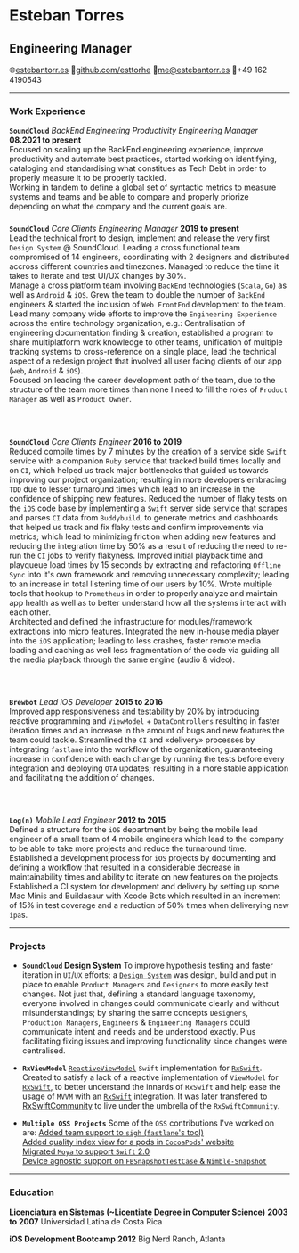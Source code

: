 # Esteban Torres
## Engineering Manager

🌐[estebantorr.es](https://estebantorr.es)
🧰[github.com/esttorhe](https://github.com/esttorhe)
📩[me@estebantorr.es](mailto:me+cv@estebantorr.es)
📱+49 162 4190543

------

### Work Experience

**`SoundCloud`** *BackEnd Engineering Productivity Engineering Manager* **08.2021 to present**<br>
	Focused on scaling up the BackEnd engineering experience, improve productivity and automate best practices, started working on identifying, cataloging and standardising what constitues as Tech Debt in order to properly measure it to be properly tackled.<br>
	Working in tandem to define a global set of syntactic metrics to measure systems and teams and be able to compare and properly priorize depending on what the company and the current goals are.

### 

**`SoundCloud`** *Core Clients Engineering Manager* **2019 to present**<br>
	Lead the technical front to design, implement and release the very first `Design System` @ SoundCloud. Leading a cross functional team compromised of 14 engineers, coordinating with 2 designers and distributed accross different countries and timezones. Managed to reduce the time it takes to iterate and test UI/UX changes by 30%.<br>
	Manage a cross platform team involving `BackEnd` technologies (`Scala`, `Go`) as well as `Android` & `iOS`. Grew the team to double the number of `BackEnd` engineers & started the inclusion of `Web FrontEnd` development to the team.<br>
	Lead many company wide efforts to improve the `Engineering Experience` across the entire technology organization, e.g.: Centralisation of engineering documentation finding & creation, established a program to share multiplatform work knowledge to other teams, unification of multiple tracking systems to cross-reference on a single place, lead the technical aspect of a redesign project that involved all user facing clients of our app (`web`, `Android` & `iOS`).<br>	
	Focused on leading the career development path of the team, due to the structure of the team more times than none I need to fill the roles of `Product Manager` as well as `Product Owner`.

###  

**`SoundCloud`** *Core Clients Engineer* **2016 to 2019**<br>
	Reduced compile times by 7 minutes by the creation of a service side `Swift` service with a companion `Ruby` service that tracked build times locally and on `CI`, which helped us track major bottlenecks that guided us towards improving our project organization; resulting in more developers embracing `TDD` due to lesser turnaround times which lead to an increase in the confidence of shipping new features.
	Reduced the number of flaky tests on the `iOS` code base by implementing a `Swift` server side service that scrapes and parses `CI` data from `Buddybuild`, to generate metrics and dashboards that helped us track and fix flaky tests and confirm improvements via metrics; which lead to minimizing friction when adding new features and reducing the integration time by 50% as a result of reducing the need to re-run the `CI` jobs to verify flakyness.
	Improved initial playback time and playqueue load times by 15 seconds by extracting and refactoring `Offline Sync` into it's own framework and removing unnecessary complexity; leading to an increase in total listening time of our users by 10%.
	Wrote multiple tools that hookup to `Prometheus` in order to properly analyze and maintain app health as well as to better understand how all the systems interact with each other.<br>
	Architected and defined the infrastructure for modules/framework extractions into micro features.
	Integrated the new in-house media player into the `iOS` application; leading to less crashes, faster remote media loading and caching as well less fragmentation of the code via guiding all the media playback through the same engine (audio & video).

###  

**`Brewbot`** *Lead iOS Developer* **2015 to 2016**<br>
	Improved app responsiveness and testability by 20% by introducing reactive programming and `ViewModel` + `DataControllers` resulting in faster iteration times and an increase in the amount of bugs and new features the team could tackle.
	Streamlined the `CI` and «delivery» processes by integrating `fastlane` into the workflow of the organization; guaranteeing increase in confidence with each change by running the tests before every integration and deploying `OTA` updates; resulting in a more stable application and facilitating the addition of changes.

###  

**`Log(n)`** *Mobile Lead Engineer* **2012 to 2015**<br>
	Defined a structure for the `iOS` department by being the mobile lead engineer of a small team of 4 mobile engineers which lead to the company to be able to take more projects and reduce the turnaround time.
	Established a development process for `iOS` projects by documenting and defining a workflow that resulted in a considerable decrease in maintainability times and ability to iterate on new features on the projects.
	Established a CI system for development and delivery by setting up some Mac Minis and Buildasaur with Xcode Bots which resulted in an increment of 15% in test coverage and a reduction of 50% times when deliverying new `ipa`s.

------

### Projects

* **`SoundCloud` Design System**
  To improve hypothesis testing and faster iteration in `UI`/`UX` efforts; a [`Design System`][design-system] was design, build and put in place to enable `Product Managers` and `Designers` to more easily test changes. Not just that, defining a standard language taxonomy, everyone involved in changes could communicate clearly and without misunderstandings; by sharing the same concepts `Designers`, `Production Managers`, `Engineers` & `Engineering Managers` could communicate intent and needs and be understood exactly. Plus facilitating fixing issues and improving functionality since changes were centralised. 

* **`RxViewModel`**
  [`ReactiveViewModel`][reactiveviewmodel] `Swift` implementation for [`RxSwift`][rxswift]. Created to satisfy a lack of a reactive implementation of `ViewModel` for [`RxSwift`][rxswift], to better understand the innards of `RxSwift` and help ease the usage of `MVVM` with an  [`RxSwift`][rxswift] integration.
  It was later transfered to [RxSwiftCommunity][rxswiftcommunity] to live under the umbrella of the `RxSwiftCommunity`.

* **`Multiple OSS Projects`**
  Some of the `OSS` contributions I've worked on are:
  [Added team support to `sigh` (`fastlane`'s tool)][fastlane]</br>
  [Added quality index view for a pods in `CocoaPods`' website][cocoapods]</br>
  [Migrated `Moya` to support `Swift` 2.0][moya]</br>
  [Device agnostic support on `FBSnapshotTestCase` & `Nimble-Snapshot`][fbsnapshot]

------

### Education

**Licenciatura en Sistemas (~Licentiate Degree in Computer Science)** __2003 to 2007__
	Universidad Latina de Costa Rica

**iOS Development Bootcamp** __2012__
	Big Nerd Ranch, Atlanta

[reactiveviewmodel]:https://github.com/reactivecocoa/reactiveviewmodel
[rxswift]:https://github.com/ReactiveX/RxSwift
[rxswiftcommunity]:http://community.rxswift.org/
[fastlane]:https://github.com/fastlane-old/sigh/pull/7
[cocoapods]:http://blog.cocoapods.org/CocoaPods.org-Two-point-Five/
[moya]:https://github.com/Moya/Moya/pull/194
[fbsnapshot]:https://github.com/facebookarchive/ios-snapshot-test-case/pull/121
[design-system]:https://uxdesign.cc/everything-you-need-to-know-about-design-systems-54b109851969

